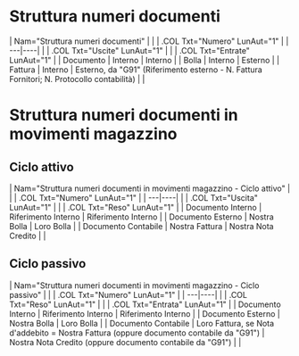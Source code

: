 # Struttura numeri documenti

|  Nam="Struttura numeri documenti" |
| 
| .COL Txt="Numero" LunAut="1" |
| ---|----|
| 
| .COL Txt="Uscite" LunAut="1" |
| 
| .COL Txt="Entrate" LunAut="1" |
|  Documento | Interno | Interno |
|  Bolla | Interno | Esterno |
|  Fattura | Interno | Esterno, da "G91" (Riferimento esterno - N. Fattura Fornitori; N. Protocollo contabilità) |
| 


# Struttura numeri documenti in movimenti magazzino
## Ciclo attivo

|  Nam="Struttura numeri documenti in movimenti magazzino - Ciclo attivo" |
| 
| .COL Txt="Numero" LunAut="1" |
| ---|----|
| 
| .COL Txt="Uscita" LunAut="1" |
| 
| .COL Txt="Reso" LunAut="1" |
|  Documento Interno | Riferimento Interno | Riferimento Interno |
|  Documento Esterno | Nostra Bolla | Loro Bolla |
|  Documento Contabile | Nostra Fattura | Nostra Nota Credito |
| 

## Ciclo passivo

|  Nam="Struttura numeri documenti in movimenti magazzino - Ciclo passivo" |
| 
| .COL Txt="Numero" LunAut="1" |
| ---|----|
| 
| .COL Txt="Reso" LunAut="1" |
| 
| .COL Txt="Entrata" LunAut="1" |
|  Documento Interno | Riferimento Interno | Riferimento Interno |
|  Documento Esterno | Nostra Bolla | Loro Bolla |
|  Documento Contabile | Loro Fattura, se Nota d'addebito = Nostra Fattura (oppure documento contabile da "G91") | Nostra Nota Credito (oppure documento contabile da "G91") |
| 

